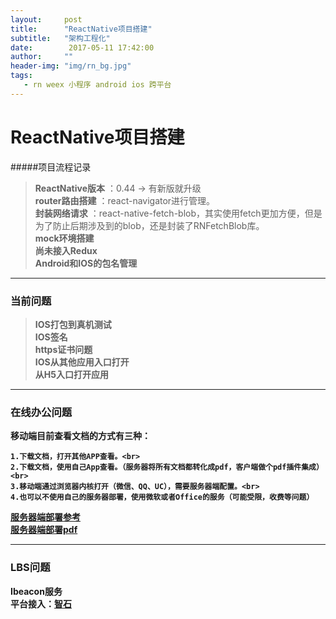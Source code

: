 ```yaml
---
layout:     post
title:      "ReactNative项目搭建"
subtitle:   "架构工程化"
date:        2017-05-11 17:42:00
author:     ""
header-img: "img/rn_bg.jpg"
tags:
   - rn weex 小程序 android ios 跨平台
---
```


# ReactNative项目搭建
#####项目流程记录
> <strong>ReactNative版本</strong> ：0.44 -> 有新版就升级<br>
> <strong> router路由搭建</strong> ：react-navigator进行管理。<br>
> <strong> 封装网络请求</strong> ：react-native-fetch-blob，其实使用fetch更加方便，但是为了防止后期涉及到的blob，还是封装了RNFetchBlob库。<br>
><strong>mock环境搭建</strong><br>
><strong>尚未接入Redux<strong><br>
><strong>Android和IOS的包名管理<strong><br>

-------

### 当前问题
> IOS打包到真机测试<br>
> IOS签名<br>
> https证书问题<br>
> IOS从其他应用入口打开<br>
> 从H5入口打开应用<br>

-------

### 在线办公问题
移动端目前查看文档的方式有三种：<br>

    1.下载文档，打开其他APP查看。<br>
    2.下载文档，使用自己App查看。（服务器将所有文档都转化成pdf，客户端做个pdf插件集成）<br>
    3.移动端通过浏览器内核打开（微信、QQ、UC），需要服务器端配置。<br>
    4.也可以不使用自己的服务器部署，使用微软或者Office的服务（可能受限，收费等问题）
<a href="http://www.cnblogs.com/yanweidie/p/4516164.html">服务器端部署参考</a><br>
<a href="https://github.com/mozilla/pdf.js/">服务器端部署pdf</a>

-------

### LBS问题
Ibeacon服务<br>
平台接入：<a href="http://www.brtbeacon.com/main/index.shtml/">智石</a> 